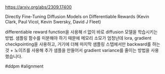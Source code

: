https://arxiv.org/abs/2309.17400

Directly Fine-Tuning Diffusion Models on Differentiable Rewards (Kevin Clark, Paul Vicol, Kevin Swersky, David J Fleet)

differentiable reward function을 사용해 rl 없이 바로 diffusion 모델을 학습시키는 방법. 샘플링 함수를 미분해야 하기 때문에 메모리 소모가 엄청난데 lora, gradient checkpointing을 사용하고, 거기에 더해 마지막 샘플링 스텝에서만 backward를 하는 것 + 노이즈를 사용해 추가 샘플을 만들어서 gradient variance를 줄이는 방법을 사용했습니다.

#ddpm #alignment 